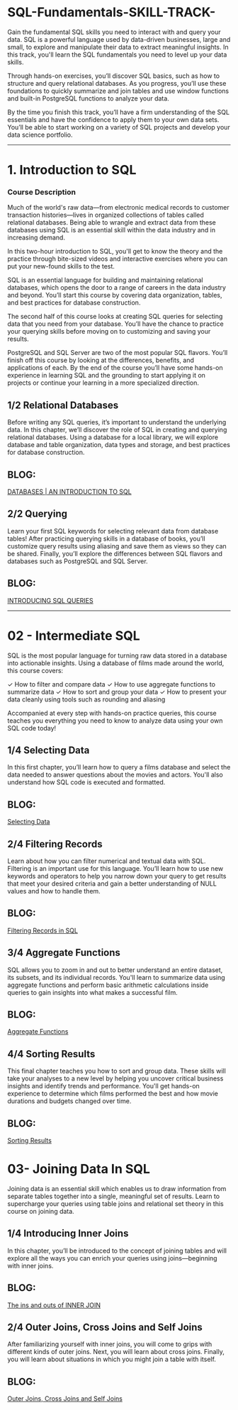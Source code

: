 # SQL-Fundamentals-SKILL-TRACK-
Gain the fundamental SQL skills you need to interact with and query your data.
SQL is a powerful language used by data-driven businesses, large and small, to explore and manipulate their data to extract meaningful insights. In this track, you'll learn the SQL fundamentals you need to level up your data skills.

Through hands-on exercises, you’ll discover SQL basics, such as how to structure and query relational databases. As you progress, you’ll use these foundations to quickly summarize and join tables and use window functions and built-in PostgreSQL functions to analyze your data.

By the time you finish this track, you’ll have a firm understanding of the SQL essentials and have the confidence to apply them to your own data sets. You’ll be able to start working on a variety of SQL projects and develop your data science portfolio.
____________________________________________________________________________________________________________
# 1. Introduction to SQL

### Course Description

Much of the world's raw data—from electronic medical records to customer transaction histories—lives in organized collections of tables called relational databases. Being able to wrangle and extract data from these databases using SQL is an essential skill within the data industry and in increasing demand.

In this two-hour introduction to SQL, you'll get to know the theory and the practice through bite-sized videos and interactive exercises where you can put your new-found skills to the test.

SQL is an essential language for building and maintaining relational databases, which opens the door to a range of careers in the data industry and beyond. You’ll start this course by covering data organization, tables, and best practices for database construction.

The second half of this course looks at creating SQL queries for selecting data that you need from your database. You’ll have the chance to practice your querying skills before moving on to customizing and saving your results.

PostgreSQL and SQL Server are two of the most popular SQL flavors. You’ll finish off this course by looking at the differences, benefits, and applications of each. By the end of the course you’ll have some hands-on experience in learning SQL and the grounding to start applying it on projects or continue your learning in a more specialized direction.

## 1/2 Relational Databases
Before writing any SQL queries, it’s important to understand the underlying data. In this chapter, we’ll discover the role of SQL in creating and querying relational databases. Using a database for a local library, we will explore database and table organization, data types and storage, and best practices for database construction.

## BLOG: 
[DATABASES | AN INTRODUCTION TO SQL](https://medium.com/@iqraanwar/01-databases-introduction-to-sql-5dd7d8413a3f)

## 2/2 Querying
Learn your first SQL keywords for selecting relevant data from database tables! After practicing querying skills in a database of books, you’ll customize query results using aliasing and save them as views so they can be shared. Finally, you’ll explore the differences between SQL flavors and databases such as PostgreSQL and SQL Server.

## BLOG:
[INTRODUCING SQL QUERIES](https://medium.com/@iqraanwar/02-introducing-queries-b8e8bf608e1c)

____________________________________________________________________________________________________________________________________
# 02 - Intermediate SQL
SQL is the most popular language for turning raw data stored in a database into actionable insights. Using a database of films made around the world, this course covers:

✓ How to filter and compare data
✓ How to use aggregate functions to summarize data
✓ How to sort and group your data
✓ How to present your data cleanly using tools such as rounding and aliasing

Accompanied at every step with hands-on practice queries, this course teaches you everything you need to know to analyze data using your own SQL code today!

## 1/4 Selecting Data

In this first chapter, you’ll learn how to query a films database and select the data needed to answer questions about the movies and actors. You'll also understand how SQL code is executed and formatted.

## BLOG:
[Selecting Data](https://iqraanwar.medium.com/03-intermediate-sql-54d5cd231139)

## 2/4 Filtering Records
Learn about how you can filter numerical and textual data with SQL. Filtering is an important use for this language. You’ll learn how to use new keywords and operators to help you narrow down your query to get results that meet your desired criteria and gain a better understanding of NULL values and how to handle them.

## BLOG:
[Filtering Records in SQL](https://iqraanwar.medium.com/4-filtering-records-aa7da12e3884)

## 3/4  Aggregate Functions 
SQL allows you to zoom in and out to better understand an entire dataset, its subsets, and its individual records. You'll learn to summarize data using aggregate functions and perform basic arithmetic calculations inside queries to gain insights into what makes a successful film.

## BLOG:
[Aggregate Functions](https://iqraanwar.medium.com/5-aggregate-functions-8539e5b74a2d)

## 4/4  Sorting Results
This final chapter teaches you how to sort and group data. These skills will take your analyses to a new level by helping you uncover critical business insights and identify trends and performance. You'll get hands-on experience to determine which films performed the best and how movie durations and budgets changed over time.

## BLOG:
[Sorting Results](https://iqraanwar.medium.com/6-sorting-results-a0e8c773719b)


# 03- Joining Data In SQL
Joining data is an essential skill which enables us to draw information from separate tables together into a single, meaningful set of results. Learn to supercharge your queries using table joins and relational set theory in this course on joining data.

## 1/4 Introducing Inner Joins

In this chapter, you’ll be introduced to the concept of joining tables and will explore all the ways you can enrich your queries using joins—beginning with inner joins. 

## BLOG: 
[The ins and outs of INNER JOIN](https://medium.com/@iqraanwar/07-joining-data-in-sql-1fd668e3dc8f)

## 2/4 Outer Joins, Cross Joins and Self Joins
After familiarizing yourself with inner joins, you will come to grips with different kinds of outer joins. Next, you will learn about cross joins. Finally, you will learn about situations in which you might join a table with itself.

## BLOG:
[Outer Joins, Cross Joins and Self Joins](https://medium.com/@iqraanwar/08-outer-joins-cross-joins-and-self-joins-790926108c08)
